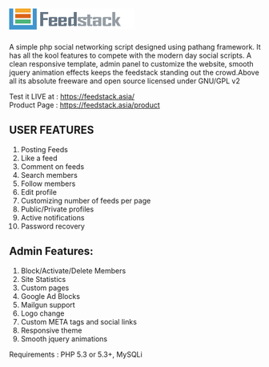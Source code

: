 [![Feedstack](img/logo_feedstack.png)](http://feedstack.asia/)
=========

A simple php social networking script designed using pathang framework. It has all the kool features to compete with the modern day social scripts. A clean responsive template, admin panel to customize the website, smooth jquery animation effects keeps the feedstack standing out the crowd.Above all its absolute freeware and open source licensed under GNU/GPL v2

Test it LIVE at : https://feedstack.asia/<br>
Product Page : https://feedstack.asia/product

USER FEATURES
--------
1. Posting Feeds
2. Like a feed
3. Comment on feeds
4. Search members
5. Follow members
6. Edit profile
7. Customizing number of feeds per page
8. Public/Private profiles
9. Active notifications
10. Password recovery

Admin Features:
----------------
1. Block/Activate/Delete Members
2. Site Statistics
3. Custom pages
4. Google Ad Blocks
5. Mailgun support
6. Logo change
7. Custom META tags and social links
8. Responsive theme
9. Smooth jquery animations

Requirements : PHP 5.3 or 5.3+, MySQLi
